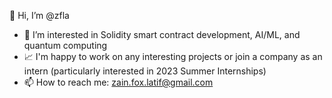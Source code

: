👋 Hi, I’m @zfla
- 👀 I’m interested in Solidity smart contract development, AI/ML, and quantum computing
- 📈 I'm happy to work on any interesting projects or join a company as an intern (particularly interested in 2023 Summer Internships)
- 📫 How to reach me: zain.fox.latif@gmail.com

<!---
zfla/zfla is a ✨ special ✨ repository because its `README.md` (this file) appears on your GitHub profile.
You can click the Preview link to take a look at your changes.
--->
